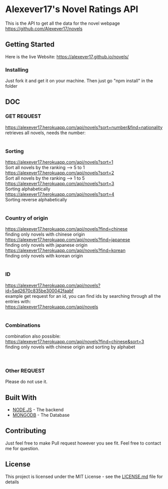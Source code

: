 # Alexever17's Novel Ratings API
This is the API to get all the data for the novel webpage <br>
https://github.com/Alexever17/novels

## Getting Started

Here is the live Website: https://alexever17.github.io/novels/

### Installing

Just fork it and get it on your machine. Then just go "npm install" in the folder

## DOC

### GET REQUEST
https://alexever17.herokuapp.com/api/novels?sort=number&find=nationality <br>
retrieves all novels, needs the number: <br>
<br>
### Sorting
https://alexever17.herokuapp.com/api/novels?sort=1 <br>
Sort all novels by the ranking --> 5 to 1 <br>
https://alexever17.herokuapp.com/api/novels?sort=2 <br>
Sort all novels by the ranking --> 1 to 5 <br>
https://alexever17.herokuapp.com/api/novels?sort=3 <br>
Sorting alphabetically <br>
https://alexever17.herokuapp.com/api/novels?sort=4 <br>
Sorting reverse alphabetically <br>
<br>
### Country of origin
https://alexever17.herokuapp.com/api/novels?find=chinese <br>
finding only novels with chinese origin <br>
https://alexever17.herokuapp.com/api/novels?find=japanese <br>
finding only novels with japanese origin <br>
https://alexever17.herokuapp.com/api/novels?find=korean <br>
finding only novels with korean origin <br>
<br>
### ID
https://alexever17.herokuapp.com/api/novels?id=5ad2670c835be300042faabf <br>
example get request for an id, you can find ids by searching through all the entries with: <br>
https://alexever17.herokuapp.com/api/novels <br>
<br>
### Combinations
combination also possible: <br>
https://alexever17.herokuapp.com/api/novels?find=chinese&sort=3 <br>
finding only novels with chinese origin and sorting by alphabet <br>
<br>
<br>


### Other REQUEST

Please do not use it.

## Built With

* [NODE.JS](https://nodejs.org/en/) - The backend
* [MONGODB](https://www.mongodb.com/) - The Database

## Contributing

Just feel free to make Pull request however you see fit. Feel free to contact me for question.

## License

This project is licensed under the MIT License - see the [LICENSE.md](LICENSE.md) file for details
